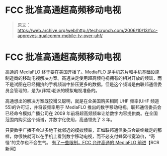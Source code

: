 # FCC 批准高通超高频移动电视

> 原文：<https://web.archive.org/web/http://techcrunch.com/2006/10/13/fcc-approves-qualcomm-mobile-tv-over-uhf/>

# FCC 批准高通超高频移动电视

高通的 MediaFLO 终于要在美国开播了。MediaFLO 是手机芯片和手机基础设施制造商的移动电视解决方案。高通决定使用超高频电视拥有的相对开放的频谱，而不是试图在已经拥挤的手机频谱中挤压更多的数据。但是这个频谱是由联邦通信委员会管理的，是为(非常)老派的模拟电视准备的。

高通想出的解决方案既狡猾又聪明，就是在全美国购买相同 UHF 频率(UHF 频道 55)的许可证，并将该频率用于 MediaFLO 推出的数字移动电视。联邦通信委员会已经命令模拟广播公司在 2009 年前将超高频频率让给数字内容提供商。在全国范围内购买这个频谱，并数字化使用，高通领先了 3 年。

只要数字广播不会过多地干扰邻近的模拟频率，正如联邦通信委员会最终裁定的那样，你很快就可以在手机上看到数字移动电视，而不必支付蜂窝带宽溢价，“奇怪”的艾尔也不会生气。
 [有了一些限制，FCC 允许高通的 MediaFLO 前进](https://web.archive.org/web/20130627213355/http://rcrnews.com/news.cms?newsId=27521)【RCR 新闻】